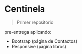 # Centinela
> Primer repositorio

pre-entrega aplicando:
- Bootsrap (página de Contactos)
- Responsive (página libros)